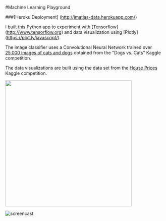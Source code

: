#Machine Learning Playground

###[Heroku Deployment] (http://jmatias-data.herokuapp.com/)

I built this Python app to experiment with [Tensorflow] (http://www.tensorflow.org) and data visualization using [Plotly] (https://plot.ly/javascript/).

The image classifier uses a Convolutional Neural Network trained over [25,000 images of cats and dogs](https://www.kaggle.com/c/dogs-vs-cats-redux-kernels-edition/data) obtained from the "Dogs vs. Cats" Kaggle competition.

The data visualizations are built using the data set from the [House Prices](https://www.kaggle.com/c/house-prices-advanced-regression-techniques/data) Kaggle competition.

<img src="https://dl.dropbox.com/s/9rezvgf5q260uhv/cnn.png" width="400">

![screencast](https://dl.dropbox.com/s/7bsvl130gpleoda/demo.gif)
